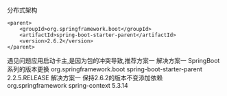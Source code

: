 分布式架构

    <parent>
        <groupId>org.springframework.boot</groupId>
        <artifactId>spring-boot-starter-parent</artifactId>
        <version>2.6.2</version>
    </parent>
遇见问题应用启动卡主,是因为包的冲突导致,推荐方案一
    解决方案一 SpringBoot系列的版本更换
        <parent>
            <groupId>org.springframework.boot</groupId>
            <artifactId>spring-boot-starter-parent</artifactId>
            <version>2.2.5.RELEASE</version>
        </parent>
    解决方案一 保持2.6.2的版本不变添加依赖
        <dependency>
            <groupId>org.springframework</groupId>
            <artifactId>spring-context</artifactId>
            <version>5.3.14</version>
        </dependency>    